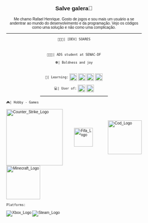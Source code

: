 <body style="font-size: 10px; font-family: Verdana, Geneva, Tahoma, sans-serif;">
<h2 align="center">
  
 Salve galera👾

</h2>
<!-- Apresentação -->
  
<p align="center"> 
  Me chamo Rafael Henrique. Gosto de jogos e sou mais um usuário a se andentrar ao mundo do desenvolvimento e da programação. 
  Vejo os códigos como uma solução e não como uma complicação.
</p>
<div align="center">
<hr>
 
```🧑🏾‍💻| [DEV] SOARES```
  
<br>
 
```👨🏾‍💻| ADS student at SENAC-DF```
  
````⚽| Boldness and joy````
<br><br>
  
```📀| Learning:```
<img style="width: 20px;" align= "center" src="img/Html.svg" alt="Html_Logo"> <img style="width: 20px;" align= "center" src="img/CSS.svg" alt="CSS_Logo"> 
<img style="width: 20px;" align= "center" src="img/JS.svg" alt="JS_Logo"> <img style="width: 20px;" align= "center" src="img/Java.svg" alt="Java_Logo">

  
```💻| User of:```
<img width= "20px" align= "center" src="img/Windows.svg" alt="Windows_Logo"> <img style="width: 20px;" align= "center" src="img/debian.svg" alt="debian_Logo"> 

 
<hr width="50%">

</div>
  
<div style="text-align: justify;" align="center">
  
```🎮| Hobby - Games``` 
<br>

<img width="150px" align= "center" src="img/Counter_Strike.png" alt="Counter_Strike_Logo">
<img width="50px" align= "center" src="img/Fifa.svg" alt="Fifa_Logo">ㅤ
<img width="90px" align= "center" src="img/Call_Of_Duty.png" alt="Cod_Logo">
<img width="90px" align= "center" src="img/minecraft.png" alt="Minecraft_Logo">


  
```Platforms:```

<img align="center" src="img/Xbox.svg" alt="Xbox_Logo">
<img align="center" src="img/Steam.svg" alt="Steam_Logo">


</div>
